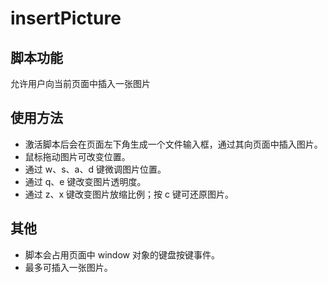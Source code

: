 # insertPicture

## 脚本功能
允许用户向当前页面中插入一张图片

## 使用方法
- 激活脚本后会在页面左下角生成一个文件输入框，通过其向页面中插入图片。
- 鼠标拖动图片可改变位置。
- 通过 w、s、a、d 键微调图片位置。
- 通过 q、e 键改变图片透明度。
- 通过 z、x 键改变图片放缩比例；按 c 键可还原图片。

## 其他
- 脚本会占用页面中 window 对象的键盘按键事件。
- 最多可插入一张图片。